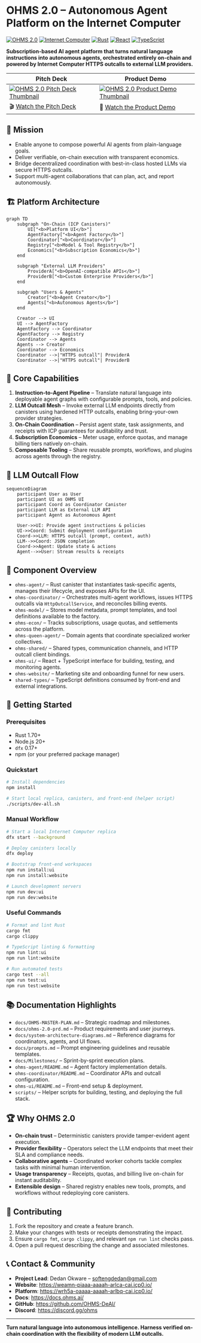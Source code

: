 # OHMS 2.0 – Autonomous Agent Platform on the Internet Computer

[![OHMS 2.0](https://img.shields.io/badge/OHMS-2.0-blue.svg)](https://github.com/OHMS-DeAI)
[![Internet Computer](https://img.shields.io/badge/Internet_Computer-ICP-blue.svg)](https://internetcomputer.org/)
[![Rust](https://img.shields.io/badge/Rust-1.70+-orange.svg)](https://rust-lang.org/)
[![React](https://img.shields.io/badge/React-19-blue.svg)](https://reactjs.org/)
[![TypeScript](https://img.shields.io/badge/TypeScript-5.0+-blue.svg)](https://www.typescriptlang.org/)

**Subscription-based AI agent platform that turns natural language instructions into autonomous agents, orchestrated entirely on-chain and powered by Internet Computer HTTPS outcalls to external LLM providers.**

| Pitch Deck | Product Demo |
|------------|--------------|
| [![OHMS 2.0 Pitch Deck Thumbnail](https://github.com/user-attachments/assets/f719efd0-e3a5-4393-b58d-01a072801cc1)](https://youtu.be/SfzO_ixs4Ao) | [![OHMS 2.0 Product Demo Thumbnail](https://github.com/user-attachments/assets/da1047ef-0a2b-46e3-a390-91195526fb93)](https://www.loom.com/share/eb1ee9f3a4874794b2dc1eca253a649b) |
| 🎬 [Watch the Pitch Deck](https://youtu.be/SfzO_ixs4Ao) | 🎥 [Watch the Product Demo](https://www.loom.com/share/eb1ee9f3a4874794b2dc1eca253a649b) |

<!-- <img width="1363" height="1069" alt="Screenshot From 2025-10-21 03-27-14" src="https://github.com/user-attachments/assets/da1047ef-0a2b-46e3-a390-91195526fb93" /> -->

<!-- <img width="1509" height="837" alt="Screenshot From 2025-10-21 03-29-23" src="https://github.com/user-attachments/assets/f719efd0-e3a5-4393-b58d-01a072801cc1" /> -->

## 🎯 Mission
- Enable anyone to compose powerful AI agents from plain-language goals.
- Deliver verifiable, on-chain execution with transparent economics.
- Bridge decentralized coordination with best-in-class hosted LLMs via secure HTTPS outcalls.
- Support multi-agent collaborations that can plan, act, and report autonomously.

## 🏗️ Platform Architecture

```mermaid
graph TD
    subgraph "On-Chain (ICP Canisters)"
        UI["<b>Platform UI</b>"]
        AgentFactory["<b>Agent Factory</b>"]
        Coordinator["<b>Coordinator</b>"]
        Registry["<b>Model & Tool Registry</b>"]
        Economics["<b>Subscription Economics</b>"]
    end

    subgraph "External LLM Providers"
        ProviderA["<b>OpenAI-compatible APIs</b>"]
        ProviderB["<b>Custom Enterprise Providers</b>"]
    end

    subgraph "Users & Agents"
        Creator["<b>Agent Creator</b>"]
        Agents["<b>Autonomous Agents</b>"]
    end

    Creator --> UI
    UI --> AgentFactory
    AgentFactory --> Coordinator
    AgentFactory --> Registry
    Coordinator --> Agents
    Agents --> Creator
    Coordinator --> Economics
    Coordinator -->|"HTTPS outcall"| ProviderA
    Coordinator -->|"HTTPS outcall"| ProviderB
```

## 🌟 Core Capabilities
1. **Instruction-to-Agent Pipeline** – Translate natural language into deployable agent graphs with configurable prompts, tools, and policies.
2. **LLM Outcall Mesh** – Invoke external LLM endpoints directly from canisters using hardened HTTP outcalls, enabling bring-your-own provider strategies.
3. **On-Chain Coordination** – Persist agent state, task assignments, and receipts with ICP guarantees for auditability and trust.
4. **Subscription Economics** – Meter usage, enforce quotas, and manage billing tiers natively on-chain.
5. **Composable Tooling** – Share reusable prompts, workflows, and plugins across agents through the registry.

## 🔌 LLM Outcall Flow

```mermaid
sequenceDiagram
    participant User as User
    participant UI as OHMS UI
    participant Coord as Coordinator Canister
    participant LLM as External LLM API
    participant Agent as Autonomous Agent

    User->>UI: Provide agent instructions & policies
    UI->>Coord: Submit deployment configuration
    Coord->>LLM: HTTPS outcall (prompt, context, auth)
    LLM-->>Coord: JSON completion
    Coord->>Agent: Update state & actions
    Agent-->>User: Stream results & receipts
```

## 🧱 Component Overview
- `ohms-agent/` – Rust canister that instantiates task-specific agents, manages their lifecycle, and exposes APIs for the UI.
- `ohms-coordinator/` – Orchestrates multi-agent workflows, issues HTTPS outcalls via `HttpOutcallService`, and reconciles billing events.
- `ohms-model/` – Stores model metadata, prompt templates, and tool definitions available to the factory.
- `ohms-econ/` – Tracks subscriptions, usage quotas, and settlements across the platform.
- `ohms-queen-agent/` – Domain agents that coordinate specialized worker collectives.
- `ohms-shared/` – Shared types, communication channels, and HTTP outcall client bindings.
- `ohms-ui/` – React + TypeScript interface for building, testing, and monitoring agents.
- `ohms-website/` – Marketing site and onboarding funnel for new users.
- `shared-types/` – TypeScript definitions consumed by front-end and external integrations.

## 🚀 Getting Started

### Prerequisites
- Rust 1.70+
- Node.js 20+
- `dfx` 0.17+
- npm (or your preferred package manager)

### Quickstart
```bash
# Install dependencies
npm install

# Start local replica, canisters, and front-end (helper script)
./scripts/dev-all.sh
```

### Manual Workflow
```bash
# Start a local Internet Computer replica
dfx start --background

# Deploy canisters locally
dfx deploy

# Bootstrap front-end workspaces
npm run install:ui
npm run install:website

# Launch development servers
npm run dev:ui
npm run dev:website
```

### Useful Commands
```bash
# Format and lint Rust
cargo fmt
cargo clippy

# TypeScript linting & formatting
npm run lint:ui
npm run lint:website

# Run automated tests
cargo test --all
npm run test:ui
npm run test:website
```

## 📚 Documentation Highlights
- `docs/OHMS-MASTER-PLAN.md` – Strategic roadmap and milestones.
- `docs/ohms-2.0-prd.md` – Product requirements and user journeys.
- `docs/system-architecture-diagrams.md` – Reference diagrams for coordinators, agents, and UI flows.
- `docs/prompts.md` – Prompt engineering guidelines and reusable templates.
- `docs/Milestones/` – Sprint-by-sprint execution plans.
- `ohms-agent/README.md` – Agent factory implementation details.
- `ohms-coordinator/README.md` – Coordinator APIs and outcall configuration.
- `ohms-ui/README.md` – Front-end setup & deployment.
- `scripts/` – Helper scripts for building, testing, and deploying the full stack.

## 🏆 Why OHMS 2.0
- **On-chain trust** – Deterministic canisters provide tamper-evident agent execution.
- **Provider flexibility** – Operators select the LLM endpoints that meet their SLA and compliance needs.
- **Collaborative agents** – Coordinated worker cohorts tackle complex tasks with minimal human intervention.
- **Usage transparency** – Receipts, quotas, and billing live on-chain for instant auditability.
- **Extensible design** – Shared registry enables new tools, prompts, and workflows without redeploying core canisters.

## 🤝 Contributing
1. Fork the repository and create a feature branch.
2. Make your changes with tests or receipts demonstrating the impact.
3. Ensure `cargo fmt`, `cargo clippy`, and relevant `npm run lint` checks pass.
4. Open a pull request describing the change and associated milestones.

## 📞 Contact & Community
- **Project Lead**: Dedan Okware – softengdedan@gmail.com
- **Website**: https://weamn-piaaa-aaaah-arlca-cai.icp0.io/
- **Platform**: https://wrh5a-oaaaa-aaaah-arlbq-cai.icp0.io/
- **Docs**: https://docs.ohms.ai/
- **GitHub**: https://github.com/OHMS-DeAI/
- **Discord**: https://discord.gg/ohms

---

**Turn natural language into autonomous intelligence. Harness verified on-chain coordination with the flexibility of modern LLM outcalls.**
